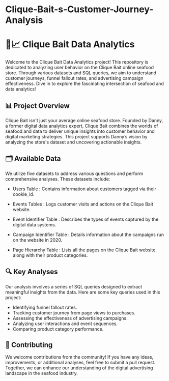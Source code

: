 # Clique-Bait-s-Customer-Journey-Analysis 
# 🦞📈 Clique Bait Data Analytics
Welcome to the Clique Bait Data Analytics project! This repository is dedicated to analyzing user behavior on the Clique Bait online seafood store. Through various datasets and SQL queries, we aim to understand customer journeys, funnel fallout rates, and advertising campaign effectiveness. Dive in to explore the fascinating intersection of seafood and data analytics!

## 📊 Project Overview
Clique Bait isn't just your average online seafood store. Founded by Danny, a former digital data analytics expert, Clique Bait combines the worlds of seafood and data to deliver unique insights into customer behavior and digital marketing strategies. This project supports Danny’s vision by analyzing the store's dataset and uncovering actionable insights.

## 🗂️ Available Data
We utilize five datasets to address various questions and perform comprehensive analyses. These datasets include:

* Users Table : Contains information about customers tagged via their cookie_id.

* Events Tables : Logs customer visits and actions on the Clique Bait website.

* Event Identifier Table : Describes the types of events captured by the digital data systems.

* Campaign Identifier Table : Details information about the campaigns run on the website in 2020.

* Page Hierarchy Table : Lists all the pages on the Clique Bait website along with their product categories.

## 🔍 Key Analyses
Our analysis involves a series of SQL queries designed to extract meaningful insights from the data. Here are some key queries used in this project:

* Identifying funnel fallout rates.
* Tracking customer journey from page views to purchases.
* Assessing the effectiveness of advertising campaigns.
* Analyzing user interactions and event sequences.
* Comparing product category performance.
  
## 🤝 Contributing
We welcome contributions from the community! If you have any ideas, improvements, or additional analyses, feel free to submit a pull request. Together, we can enhance our understanding of the digital advertising landscape in the seafood industry.


